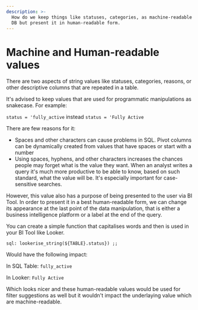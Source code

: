 ```yaml
---
description: >-
  How do we keep things like statuses, categories, as machine-readable values in
  DB but present it in human-readable form.
---
```


# Machine and Human-readable values

There are two aspects of string values like statuses, categories, reasons, or other descriptive columns that are repeated in a table.

It's advised to keep values that are used for programmatic manipulations as snakecase. For example:

`status = 'fully_active` instead `status = 'Fully Active`

There are few reasons for it:

* Spaces and other characters can cause problems in SQL. Pivot columns can be dynamically created from values that have spaces or start with a number
* Using spaces, hyphens, and other characters increases the chances people may forget what is the value they want. When an analyst writes a query it's much more productive to be able to know, based on such standard, what the value will be. It's especially important for case-sensitive searches.

However, this value also has a purpose of being presented to the user via BI Tool. In order to present it in a best human-readable form, we can change its appearance at the last point of the data manipulation, that is either a business intelligence platform or a label at the end of the query.

You can create a simple function that capitalises words and then is used in your BI Tool like Looker.&#x20;

`sql: lookerise_string(${TABLE}.status}) ;;`

Would have the following impact:

In SQL Table: `fully_active`

In Looker: `Fully Active`

Which looks nicer and these human-readable values would be used for filter suggestions as well but it wouldn't impact the underlaying value which are machine-readable.&#x20;
